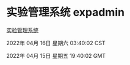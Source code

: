 # 实验管理系统 expadmin
[实验管理系统](http://59.174.26.18:56808/expadmin-782313d2-e1b1-4ea7-932e-3a55e6a1a4d0/)

2022年 04月 16日 星期六 03:40:02 CST

2022年 04月 15日 星期五 19:40:02 GMT
